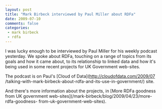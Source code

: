 ```yaml
---
layout: post
title: "Mark Birbeck interviewed by Paul Miller about RDFa"
date: 2009-07-10
comments: false
categories:
 - mark birbeck
 - rdfa
---
```

  
I was lucky enough to be interviewed by Paul Miller for his weekly podcast
yesterday. We spoke about RDFa, touching on a range of topics from its goals
and how it came about, to its relationship to linked data and how it's being
used in some recent projects for UK Government web-sites.

<!-- more -->

  
The podcast is on Paul's [Cloud of Data](http://cloudofdata.com/2009/07
/talking-with-mark-birbeck-about-rdfa-and-its-use-in-government/) site.

  
And there's more information about the projects, in [More RDFa goodness from
UK government web-sites](/mark-birbeck/blog/2009/04/23/more-rdfa-goodness-
from-uk-government-web-sites).

